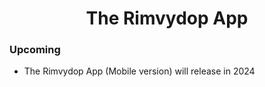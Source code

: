 <h1 align="center">
The Rimvydop App
</h1>

### Upcoming
- The Rimvydop App (Mobile version) will release in 2024
